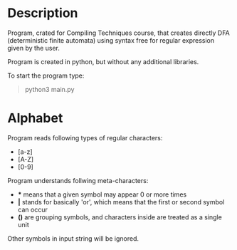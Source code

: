 # Description

Program, crated for Compiling Techniques course, that creates directly DFA (deterministic finite automata) using syntax free for regular expression given by the user.

Program is created in python, but without any additional libraries.

To start the program type:
> python3 main.py

# Alphabet

Program reads following types of regular characters:

- [a-z]
- [A-Z]
- [0-9]

Program understands follwing meta-characters:

- **\*** means that a given symbol may appear 0 or more times
- **\|** stands for basically 'or', which means that the first or second symbol can occur
- **\()** are grouping symbols, and characters inside are treated as a single unit

Other symbols in input string will be ignored.
